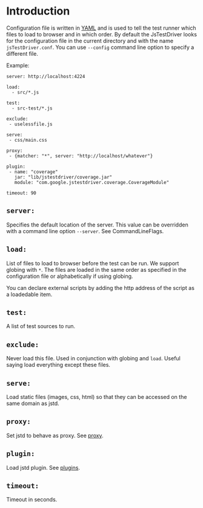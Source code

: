 # Introduction #

Configuration file is written in [YAML](http://www.yaml.org) and is used to tell the test runner which files to load to browser and in which order. By default the JsTestDriver looks for the configuration file in the current directory and with the name `jsTestDriver.conf`. You can use `--config` command line option to specify a different file.

Example:
```
server: http://localhost:4224

load:
  - src/*.js

test:
  - src-test/*.js

exclude:
 - uselessfile.js

serve:
 - css/main.css

proxy:
 - {matcher: "*", server: "http://localhost/whatever"}

plugin:
 - name: "coverage"
   jar: "lib/jstestdriver/coverage.jar"
   module: "com.google.jstestdriver.coverage.CoverageModule"

timeout: 90

```

## `server:` ##
Specifies the default location of the server. This value can be overridden with a command line option `--server`. See CommandLineFlags.

## `load:` ##
List of files to load to browser before the test can be run. We support globing with `*`. The files are loaded in the same order as specified in the configuration file or alphabetically if using globing.

You can declare external scripts by adding the http address of the script as a loadedable item.

## `test:` ##
A list of test sources to run.

## `exclude:` ##
Never load this file. Used in conjunction with globing and `load`. Useful saying load everything except these files.

## `serve:` ##
Load static files (images, css, html) so that they can be accessed on the same domain as jstd.

## `proxy:` ##
Set jstd to behave as proxy. See [proxy](http://code.google.com/p/js-test-driver/wiki/Proxy).

## `plugin:` ##
Load jstd plugin. See [plugins](http://code.google.com/p/js-test-driver/wiki/Plugins).

## `timeout:` ##
Timeout in seconds.